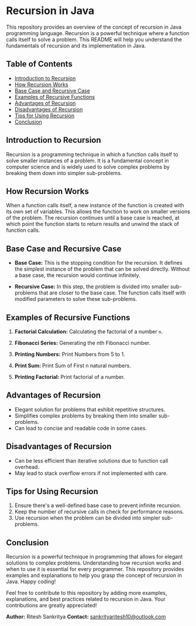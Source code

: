 # Recursion in Java

This repository provides an overview of the concept of recursion in Java programming language. Recursion is a powerful technique where a function calls itself to solve a problem. This README will help you understand the fundamentals of recursion and its implementation in Java.

## Table of Contents

- [Introduction to Recursion](#introduction-to-recursion)
- [How Recursion Works](#how-recursion-works)
- [Base Case and Recursive Case](#base-case-and-recursive-case)
- [Examples of Recursive Functions](#examples-of-recursive-functions)
- [Advantages of Recursion](#advantages-of-recursion)
- [Disadvantages of Recursion](#disadvantages-of-recursion)
- [Tips for Using Recursion](#tips-for-using-recursion)
- [Conclusion](#conclusion)

## Introduction to Recursion

Recursion is a programming technique in which a function calls itself to solve smaller instances of a problem. It is a fundamental concept in computer science and is widely used to solve complex problems by breaking them down into simpler sub-problems.

## How Recursion Works

When a function calls itself, a new instance of the function is created with its own set of variables. This allows the function to work on smaller versions of the problem. The recursion continues until a base case is reached, at which point the function starts to return results and unwind the stack of function calls.

## Base Case and Recursive Case

- **Base Case:** This is the stopping condition for the recursion. It defines the simplest instance of the problem that can be solved directly. Without a base case, the recursion would continue infinitely.

- **Recursive Case:** In this step, the problem is divided into smaller sub-problems that are closer to the base case. The function calls itself with modified parameters to solve these sub-problems.

## Examples of Recursive Functions

1. **Factorial Calculation:** Calculating the factorial of a number `n`.

2. **Fibonacci Series:** Generating the nth Fibonacci number.

3. **Printing Numbers:** Print Numbers from 5 to 1.

4. **Print Sum:** Print Sum of First n natural numbers.

5. **Printing Factorial:** Print factorial of a number.

## Advantages of Recursion

- Elegant solution for problems that exhibit repetitive structures.
- Simplifies complex problems by breaking them into smaller sub-problems.
- Can lead to concise and readable code in some cases.

## Disadvantages of Recursion

- Can be less efficient than iterative solutions due to function call overhead.
- May lead to stack overflow errors if not implemented with care.

## Tips for Using Recursion

1. Ensure there's a well-defined base case to prevent infinite recursion.
2. Keep the number of recursive calls in check for performance reasons.
3. Use recursion when the problem can be divided into simpler sub-problems.

## Conclusion

Recursion is a powerful technique in programming that allows for elegant solutions to complex problems. Understanding how recursion works and when to use it is essential for every programmer. This repository provides examples and explanations to help you grasp the concept of recursion in Java. Happy coding!

Feel free to contribute to this repository by adding more examples, explanations, and best practices related to recursion in Java. Your contributions are greatly appreciated!

**Author:** Ritesh Sankritya
**Contact:** sankrityaritesh10@outlook.com
